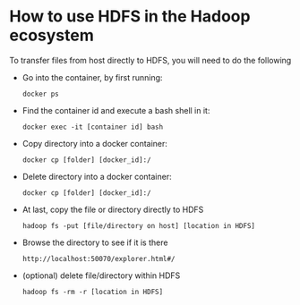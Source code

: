 # How to use HDFS in the Hadoop ecosystem

To transfer files from host directly to HDFS, you will need to do the following
    
- Go into the container, by first running:
    ```
    docker ps
    ```
- Find the container id and execute a bash shell in it:
    ```
    docker exec -it [container id] bash
    ```
- Copy directory into a docker container:
    ```
    docker cp [folder] [docker_id]:/ 
    ```
- Delete directory into a docker container:
    ```
    docker cp [folder] [docker_id]:/ 
    ```
- At last, copy the file or directory directly to HDFS
    ```
    hadoop fs -put [file/directory on host] [location in HDFS]
    ```
- Browse the directory to see if it is there
    ```
    http://localhost:50070/explorer.html#/
    ```
- (optional) delete file/directory within HDFS
    ```
    hadoop fs -rm -r [location in HDFS]
    ```